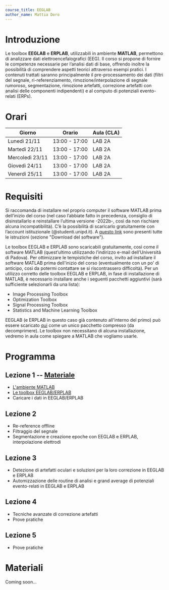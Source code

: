 ```yaml
---
course_title: EEGLAB
author_name: Mattia Doro
---
```


# Introduzione 
Le toolbox **EEGLAB** e **ERPLAB**, utilizzabili in ambiente **MATLAB**, permettono di analizzare dati elettroencefalografici (EEG). Il corso si propone di fornire le competenze necessarie per l’analisi dati di base, offrendo inoltre la possibilità di comprendere aspetti teorici attraverso esempi pratici. I contenuti trattati saranno principalmente il pre-processamento dei dati (filtri del segnale, ri-referenziamento, rimozione/interpolazione di segnale rumoroso, segmentazione, rimozione artefatti, correzione artefatti con analisi delle componenti indipendenti) e al computo di potenziali evento-relati (ERPs).

# Orari

|    **Giorno**   | **Orario**    | **Aula (CLA)** |
|-----------------|---------------|----------------|
| Lunedì 21/11    | 13:00 - 17:00 |     LAB 2A     |
| Martedì 22/11   | 13:00 - 17:00 |     LAB 2A     |
| Mercoledì 23/11 | 13:00 - 17:00 |     LAB 2A     |
| Giovedì 24/11   | 13:00 - 17:00 |     LAB 2A     |
| Venerdì 25/11   | 13:00 - 17:00 |     LAB 2A     |

# Requisiti
Si raccomanda di installare nel proprio computer il software MATLAB prima dell’inizio del corso (nel caso l’abbiate fatto in precedenza, consiglio di disinstallarlo e reinstallare l’ultima versione -2022b-, così da non rischiare alcuna incompatibilità). C’è la possibilità di scaricarlo gratuitamente con l’account istituzionale (@studenti.unipd.it). A [questo link](https://asit.unipd.it/servizi/servizi-utenti-istituzionali/contratti-software-licenze/matlab) sono presenti tutte le istruzioni (sezione "Download del software").

Le toolbox EEGLAB e ERPLAB sono scaricabili gratuitamente, così come il software MATLAB (quest’ultimo utilizzando l’indirizzo e-mail dell’Università di Padova).
Per ottimizzare le tempistiche del corso, invito ad installare il software MATLAB prima dell'inizio del corso (eventualmente con un po' di anticipo, così da potermi contattare se si riscontrassero difficoltà).
Per un utilizzo corretto delle toolbox EEGLAB e ERPLAB, in fase di installazione di MATLAB, è necessario installare anche i seguenti pacchetti aggiuntivi (sarà sufficiente selezionarli da una lista):

- Image Processing Toolbox
- Optimization Toolbox
- Signal Processing Toolbox
- Statistics and Machine Learning Toolbox

EEGLAB (e ERPLAB in questo caso già contenuto all'interno del primo) può essere scaricato [qui](https://drive.google.com/drive/folders/1_N4_UB2yvqnrQwvGe-9KiUPbGu6UdLAr?usp=sharing) come un unico pacchetto compresso (da decomprimere). Le toolbox non necessitano di alcuna installazione, vedremo in aula come spiegare a MATLAB che vogliamo usarle.

# Programma

## Lezione 1 -- [Materiale](https://drive.google.com/open?id=1EE42XpruJH8BrDDmANa-eUQS5Cv9CiR6&authuser=mattia.doro%40unipd.it&usp=drive_fs)
- [L'ambiente MATLAB](MatlabBase1_1.html)
- [Le toolbox EEGLAB/ERPLAB](ToolboxEEGLABERPLAB_1_2.html)
- Caricare i dati in EEGLAB/ERPLAB

## Lezione 2
- Re-reference offline
- Filtraggio del segnale
- Segmentazione e creazione epoche con EEGLAB e ERPLAB, interpolazione elettrodi

## Lezione 3
- Detezione di artefatti oculari e soluzioni per la loro correzione in EEGLAB e ERPLAB
- Automizzazione delle routine di analisi e grand average di potenziali evento-relati in EEGLAB e
ERPLAB

## Lezione 4
- Tecniche avanzate di correzione artefatti
- Prove pratiche

## Lezione 5
- Prove pratiche

# Materiali
Coming soon...





